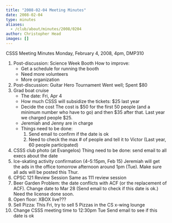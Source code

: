 ```yaml
---
title: "2008-02-04 Meeting Minutes"
date: 2008-02-04
type: minutes
aliases:
  - /club/about/minutes/2008/0204
author: Christopher Head
images: []
---
```


CSSS Meeting Minutes
Monday, February 4, 2008, 4pm, DMP310

1.  Post-discussion: Science Week Booth
    How to improve:
    - Get a schedule for running the booth
    - Need more volunteers
    - More organization
2.  Post-discussion: Guitar Hero Tournament
    Went well; Spent $80
3.  Grad boat cruise
    - The date: Fri, Apr 4
    - How much CSSS will subsidize the tickets: $25 last year
    - Decide the cost
      The cost is $50 for the first 50 people (and a minimum number who have to go) and then $35 after that. Last year we charged people $25.
    - Jeremiah and Jenny are in charge
    - Things need to be done:
      1.  Send email to confirm if the date is ok
      2.  Need to check the max # of people and tell it to Victor (Last year, 60 people participated)
4.  CSSS club photo (at Evangelos)
    Thing need to be done: send email to all execs about the date
5.  Ice-skating activity confirmation (4–5:15pm, Feb 15)
    Jeremiah will get the ads in the office tomorrow afternoon around 1pm (Tue). Make sure all ads will be posted this Thur.
6.  CPSC 121 Review Session
    Same as 111 review session
7.  Beer Garden
    Problem: the date conflicts with ACF (or the replacement of ACF).
    Change date to Mar 28 (Send email to check if this date is ok.)
    Need the license done soon.
8.  Open floor: XBOX live???
9.  Sell Pizza:
    This Fri, try to sell 5 Pizzas in the CS x-wing lounge
10. Change CSSS meeting time to 12:30pm Tue
    Send email to see if this date is ok
